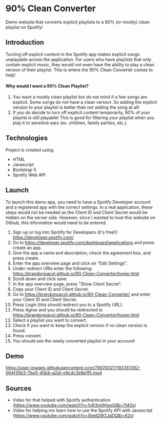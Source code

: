 # 90% Clean Converter
Demo website that converts explicit playlists to a 90% (or mostly) clean playlist on Spotify!

## Introduction
Turning off explicit content in the Spotify app makes explicit songs unplayable across the application. For users who have playlists that only contain explicit music, they would not even have the ability to play a clean version of their playlist. This is where the 90% Clean Converter comes to help!

#### Why would I want a 90% Clean Playlist?
1. You want a mostly clean playlist but do not mind if a few songs are explicit. Some songs do not have a clean version. So adding the explicit version to your playlist is better than not adding the song at all!
2. If you do decide to turn off explicit content temporarily, 90% of your playlist is still playable! This is good for filtering your playlist when you play it to sensitive ears (ex. children, family parties, etc.).

## Technologies
Project is created using:
- HTML
- Javascript
- Bootstrap 5
- Spotify Web API

## Launch
To launch this demo app, you need to have a Spotify Developer account and a registered app with the correct settings.
In a real application, these steps would not be needed as the Client ID and Client Secret would be hidden on the server side. However, since I wanted to host this website on Github, this information would need to be entered.
1. Sign up or log into Spotify for Developers (it's free!): https://developer.spotify.com/
2. Go to https://developer.spotify.com/dashboard/applications and press create an app.
3. Give the app a name and description, check the agreement box, and press create.
4. Enter the app overview page and click on "Edit Settings".
5. Under redirect URIs enter the following: https://brandonpacol.github.io/90-Clean-Converter/home.html
6. Scroll down and click save.
7. In the app overview page, press "Show Client Secret".
8. Copy your Client ID and Client Secret.
9. Go to https://brandonpacol.github.io/90-Clean-Converter/ and enter your Client ID and Client Secret.
10. Press Login (this should redirect you to a Spotify URL).
11. Press Agree and you should be redirected to https://brandonpacol.github.io/90-Clean-Converter/home.html
12. Select a playlist you want to convert.
13. Check if you want to keep the explicit version if no clean version is found.
14. Press convert.
15. You should see the newly converted playlist in your account!

## Demo
https://user-images.githubusercontent.com/79070027/192351392-064f35b3-7be5-40bb-a2a1-e9cdc3e8e1f5.mp4

## Sources
- Video for that helped with Spotify authentication (https://www.youtube.com/watch?v=1vR3m0HupGI&t=1140s)
- Video for helping me learn how to use the Spotify API with Javascript (https://www.youtube.com/watch?v=SbelQW2JaDQ&t=62s)
